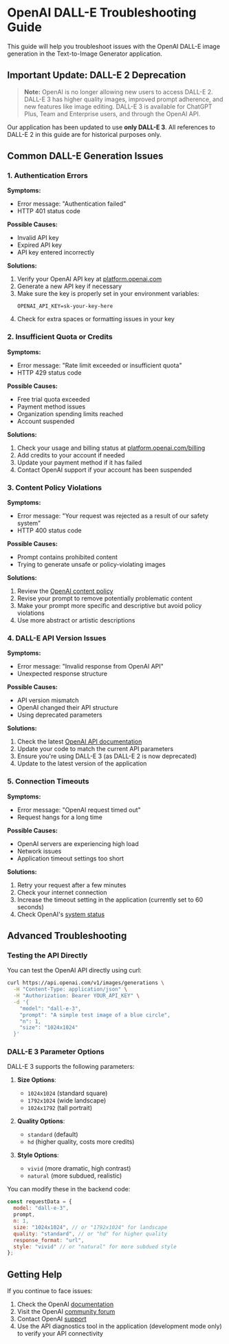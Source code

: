 # OpenAI DALL-E Troubleshooting Guide

This guide will help you troubleshoot issues with the OpenAI DALL-E image generation in the Text-to-Image Generator application.

## Important Update: DALL-E 2 Deprecation

> **Note:** OpenAI is no longer allowing new users to access DALL-E 2. DALL-E 3 has higher quality images, improved prompt adherence, and new features like image editing. DALL-E 3 is available for ChatGPT Plus, Team and Enterprise users, and through the OpenAI API.

Our application has been updated to use **only DALL-E 3**. All references to DALL-E 2 in this guide are for historical purposes only.

## Common DALL-E Generation Issues

### 1. Authentication Errors

**Symptoms:**
- Error message: "Authentication failed"
- HTTP 401 status code

**Possible Causes:**
- Invalid API key
- Expired API key
- API key entered incorrectly

**Solutions:**
1. Verify your OpenAI API key at [platform.openai.com](https://platform.openai.com/api-keys)
2. Generate a new API key if necessary
3. Make sure the key is properly set in your environment variables:
   ```
   OPENAI_API_KEY=sk-your-key-here
   ```
4. Check for extra spaces or formatting issues in your key

### 2. Insufficient Quota or Credits

**Symptoms:**
- Error message: "Rate limit exceeded or insufficient quota"
- HTTP 429 status code

**Possible Causes:**
- Free trial quota exceeded
- Payment method issues
- Organization spending limits reached
- Account suspended

**Solutions:**
1. Check your usage and billing status at [platform.openai.com/billing](https://platform.openai.com/billing)
2. Add credits to your account if needed
3. Update your payment method if it has failed
4. Contact OpenAI support if your account has been suspended

### 3. Content Policy Violations

**Symptoms:**
- Error message: "Your request was rejected as a result of our safety system"
- HTTP 400 status code

**Possible Causes:**
- Prompt contains prohibited content
- Trying to generate unsafe or policy-violating images

**Solutions:**
1. Review the [OpenAI content policy](https://platform.openai.com/docs/guides/safety-best-practices)
2. Revise your prompt to remove potentially problematic content
3. Make your prompt more specific and descriptive but avoid policy violations
4. Use more abstract or artistic descriptions

### 4. DALL-E API Version Issues

**Symptoms:**
- Error message: "Invalid response from OpenAI API"
- Unexpected response structure

**Possible Causes:**
- API version mismatch
- OpenAI changed their API structure
- Using deprecated parameters

**Solutions:**
1. Check the latest [OpenAI API documentation](https://platform.openai.com/docs/api-reference/images/create)
2. Update your code to match the current API parameters
3. Ensure you're using DALL-E 3 (as DALL-E 2 is now deprecated)
4. Update to the latest version of the application

### 5. Connection Timeouts

**Symptoms:**
- Error message: "OpenAI request timed out"
- Request hangs for a long time

**Possible Causes:**
- OpenAI servers are experiencing high load
- Network issues
- Application timeout settings too short

**Solutions:**
1. Retry your request after a few minutes
2. Check your internet connection
3. Increase the timeout setting in the application (currently set to 60 seconds)
4. Check OpenAI's [system status](https://status.openai.com/)

## Advanced Troubleshooting

### Testing the API Directly

You can test the OpenAI API directly using curl:

```bash
curl https://api.openai.com/v1/images/generations \
  -H "Content-Type: application/json" \
  -H "Authorization: Bearer YOUR_API_KEY" \
  -d '{
    "model": "dall-e-3",
    "prompt": "A simple test image of a blue circle",
    "n": 1,
    "size": "1024x1024"
  }'
```

### DALL-E 3 Parameter Options

DALL-E 3 supports the following parameters:

1. **Size Options**:
   - `1024x1024` (standard square)
   - `1792x1024` (wide landscape)
   - `1024x1792` (tall portrait)

2. **Quality Options**:
   - `standard` (default)
   - `hd` (higher quality, costs more credits)

3. **Style Options**:
   - `vivid` (more dramatic, high contrast)
   - `natural` (more subdued, realistic)

You can modify these in the backend code:

```javascript
const requestData = {
  model: "dall-e-3",
  prompt,
  n: 1,
  size: "1024x1024", // or "1792x1024" for landscape
  quality: "standard", // or "hd" for higher quality
  response_format: "url",
  style: "vivid" // or "natural" for more subdued style
};
```

## Getting Help

If you continue to face issues:

1. Check the OpenAI [documentation](https://platform.openai.com/docs/guides/images)
2. Visit the OpenAI [community forum](https://community.openai.com/)
3. Contact OpenAI [support](https://help.openai.com/en/)
4. Use the API diagnostics tool in the application (development mode only) to verify your API connectivity 